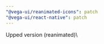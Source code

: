 ```yaml
---
"@vega-ui/reanimated-icons": patch
"@vega-ui/react-native": patch
---
```


Upped version (reanimated)\

